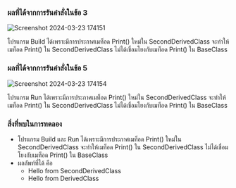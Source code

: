 ### ผลที่ได้จากการรันคำสั่งในข้อ 3

![Screenshot 2024-03-23 174151](https://github.com/KanyakornPuengmon/03376836-OOP-2566-Lab-09/assets/144195697/33ec2b22-9a8b-4039-9eb8-ef4747d9c056)

โปรแกรม Build ได้เพราะมีการประกาศเมท็อด Print() ใหม่ใน SecondDerivedClass จะทำให้เมท็อด Print() ใน SecondDerivedClass ไม่ได้เชื่อมโยงกับเมท็อด Print() ใน BaseClass

### ผลที่ได้จากการรันคำสั่งในข้อ 5

![Screenshot 2024-03-23 174154](https://github.com/KanyakornPuengmon/03376836-OOP-2566-Lab-09/assets/144195697/92e67a0e-0c74-4b29-80e1-62f7dd9f78af)

โปรแกรม Run ได้เพราะมีการประกาศเมท็อด Print() ใหม่ใน SecondDerivedClass จะทำให้เมท็อด Print() ใน SecondDerivedClass ไม่ได้เชื่อมโยงกับเมท็อด Print() ใน BaseClass

### สิ่งที่พบในการทดลอง
- โปรแกรม Build และ Run ได้เพราะมีการประกาศเมท็อด Print() ใหม่ใน SecondDerivedClass จะทำให้เมท็อด Print() ใน SecondDerivedClass ไม่ได้เชื่อมโยงกับเมท็อด Print() ใน BaseClass
- ผลลัพท์ที่ได้ คือ
  - Hello from SecondDerivedClass
  - Hello from DerivedClass


